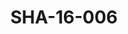 ---
pid: SHA-16-006
title: SHA-16-006
language: 'en '
collection: Sharhabil Ahmed
original_label: 
rights: Sharhabil Ahmed
location_of_original: Sharhabil Ahmed
photographer_or_studio: 
scanned_from: photograph 10 by 14.7
_date: '2005'
location: Britain, London
description: Sharhabil Ahmed with 'oud and two others
additional_notes: 
permission_display: 'yes'
on_server: 'no'
on_website: 'no'
permalink: "/archive/en/sha-16-006.html"
layout: photo-page
---